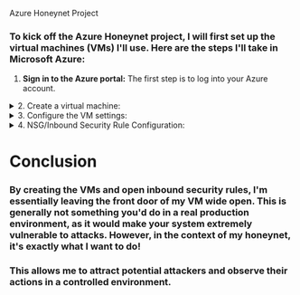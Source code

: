 Azure Honeynet Project


### To kick off the Azure Honeynet project, I will first set up the virtual machines (VMs) I'll use. Here are the steps I'll take in Microsoft Azure:

1. **Sign in to the Azure portal:** The first step is to log into your Azure account.
<details close> 
<summary> 2. Create a virtual machine: </summary>




- Once you're in the Azure portal, navigate to the 'Virtual machines' section. 
  
  ![azure portal](https://github.com/AmiliaSalva/Azure-VM-Prep/assets/132176058/89174131-d43a-444b-b3f9-e4b7972d0041)

  
  
- Click on 'Create', then 'Virtual machine'. This is where I'll set up my new VM!
  
 
  ![VM create](https://github.com/AmiliaSalva/Azure-VM-Prep/assets/132176058/f8cc721b-2439-4390-9552-06a51b996918)
  
  </details>
  
  
  <details close> 
<summary> 3. Configure the VM settings: </summary>
  
  - **Subscription and resource group:** I'll select my Azure subscription and resource group (Which is a way to group and manage resources in Azure!). For the purpose of the project, I already created created a resource group called ```RG-Cyber-Lab2``` 
  
  - **Virtual Machine Name:** For the purpose of this project, I am going to name this VM, ```Lab-HoneyNet```

  - **Region:** For the purpose of this project, I am going to choose the region, ```(US) East US 2```
  
  - **Availability Options:** Being that the only purpose of this machine will be to act as a Honeypot, I do not require any form of availability, so I selected ```No infrastructure redundancy required```

  - **Image:** Select ```Windows 10 Pro, version 21H2 - x64 Gen2```
  
  ![VM create](https://github.com/AmiliaSalva/Azure-VM-Prep/assets/132176058/10525f40-6634-4cef-b519-0487d492c878)
  
  - **Networking**: When creating the virtual network, I will be leaving it to the default settings. For the purpose of this lab, I called mine ```Lab-VNet```.
  
  ![netowkr](https://github.com/AmiliaSalva/Azure-VM-Prep/assets/132176058/8fe63ac8-42a9-4bea-bab0-2575013c185c)


  </details>


<details close> 
<summary> 4. NSG/Inbound Security Rule Configuration: </summary>
 
  - **Navigate to the Network Security Group (NSG):** In the Azure portal, search for 'Network Security Groups' in the search bar at the top. Once there, select the NSG associated with your virtual machine.
  
  - **Create an inbound security rule:** Inside the NSG, you'll find a section for 'Inbound security rules'. This is where I control what kind of traffic is allowed to reach my VM. Click on 'Add' to create a new rule.
  - **Configure the rule:** I'll be prompted to input some details about my new rule.
  
  - **Source:** This defines where the incoming traffic is coming from. I can set this to ```Any``` to allow traffic from any location.
  
  - **Source port ranges:** This specifies the ports on the source (the computer initiating the connection) that are allowed. Again, I can set this to ```*``` or ```Any``` to allow all ports.

  - **Destination:** This defines where the traffic is going to. Since I want the traffic to reach my VM, I will set this to ```Any```.
  
  - **Destination port ranges:** This specifies the ports on my VM that are allowed to receive traffic. I can set this to ```*``` or ```Any``` to open all ports.
  
  - **Priority:** Setting priorities in Network Security Groups (NSGs) is an essential step. The priority determines the order in which rules are applied. Rules with lower priority numbers are processed before rules with higher priority numbers because the lower the number, the higher the priority. For the purpose of this lab, I set the priority to ```300``` to ensure that this honeypot functions as intended!

  - **Action:** I'll set this to ```Allow```, which means that traffic matching this rule will be allowed to reach my VM. 
  
 ![NSG](https://github.com/AmiliaSalva/Azure-VM-Prep/assets/132176058/feb1442a-8ee7-4c78-bb98-018858b85f99)

  
  - **Review & Create:** After I've input and configured all the details I need for this inbound rule, click 'Add' to create the rule.
 
 
 
 
 
 
 
 
 
</details>

# Conclusion

### By creating the VMs and open inbound security rules, I'm essentially leaving the front door of my VM wide open. This is generally not something you'd do in a real production environment, as it would make your system extremely vulnerable to attacks. However, in the context of my honeynet, it's exactly what I want to do!

### This allows me to attract potential attackers and observe their actions in a controlled environment.
 
